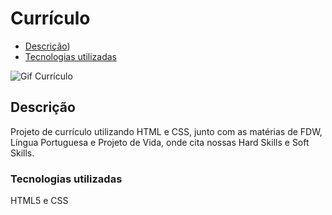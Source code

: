 # Currículo 

* [Descrição](#descri%C3%A7%C3%A3o))
* [Tecnologias utilizadas](#tecnologias-utilizadas)

![Gif Currículo](img/curriculo.gif)

## Descrição
Projeto de currículo utilizando HTML e CSS, junto com as matérias de FDW, Língua Portuguesa e Projeto de Vida, onde cita nossas Hard Skills e Soft Skills.

### Tecnologias utilizadas 
HTML5 e CSS


